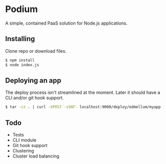 # Podium

A simple, contained PaaS solution for Node.js applications.

## Installing
Clone repo or download files.

```bash
$ npm install
$ node index.js
```

## Deploying an app

The deploy process isn't streamlined at the moment. Later it should
have a CLI and/or git hook support.

```bash
$ tar -cz . | curl -XPOST -sSNT- localhost:9000/deploy/edmellum/myapp
```

## Todo
* Tests
* CLI module
* Git hook support
* Clustering
* Cluster load balancing
